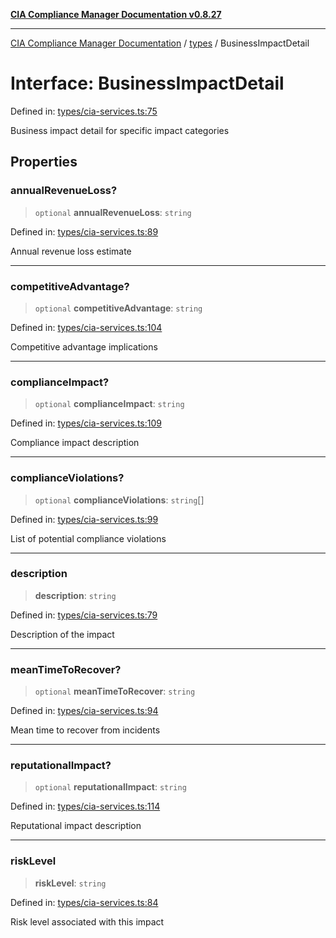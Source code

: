 [**CIA Compliance Manager Documentation v0.8.27**](../../README.md)

***

[CIA Compliance Manager Documentation](../../modules.md) / [types](../README.md) / BusinessImpactDetail

# Interface: BusinessImpactDetail

Defined in: [types/cia-services.ts:75](https://github.com/Hack23/cia-compliance-manager/blob/26bb73ca86d23be8656cdd29d12202323a449310/src/types/cia-services.ts#L75)

Business impact detail for specific impact categories

## Properties

### annualRevenueLoss?

> `optional` **annualRevenueLoss**: `string`

Defined in: [types/cia-services.ts:89](https://github.com/Hack23/cia-compliance-manager/blob/26bb73ca86d23be8656cdd29d12202323a449310/src/types/cia-services.ts#L89)

Annual revenue loss estimate

***

### competitiveAdvantage?

> `optional` **competitiveAdvantage**: `string`

Defined in: [types/cia-services.ts:104](https://github.com/Hack23/cia-compliance-manager/blob/26bb73ca86d23be8656cdd29d12202323a449310/src/types/cia-services.ts#L104)

Competitive advantage implications

***

### complianceImpact?

> `optional` **complianceImpact**: `string`

Defined in: [types/cia-services.ts:109](https://github.com/Hack23/cia-compliance-manager/blob/26bb73ca86d23be8656cdd29d12202323a449310/src/types/cia-services.ts#L109)

Compliance impact description

***

### complianceViolations?

> `optional` **complianceViolations**: `string`[]

Defined in: [types/cia-services.ts:99](https://github.com/Hack23/cia-compliance-manager/blob/26bb73ca86d23be8656cdd29d12202323a449310/src/types/cia-services.ts#L99)

List of potential compliance violations

***

### description

> **description**: `string`

Defined in: [types/cia-services.ts:79](https://github.com/Hack23/cia-compliance-manager/blob/26bb73ca86d23be8656cdd29d12202323a449310/src/types/cia-services.ts#L79)

Description of the impact

***

### meanTimeToRecover?

> `optional` **meanTimeToRecover**: `string`

Defined in: [types/cia-services.ts:94](https://github.com/Hack23/cia-compliance-manager/blob/26bb73ca86d23be8656cdd29d12202323a449310/src/types/cia-services.ts#L94)

Mean time to recover from incidents

***

### reputationalImpact?

> `optional` **reputationalImpact**: `string`

Defined in: [types/cia-services.ts:114](https://github.com/Hack23/cia-compliance-manager/blob/26bb73ca86d23be8656cdd29d12202323a449310/src/types/cia-services.ts#L114)

Reputational impact description

***

### riskLevel

> **riskLevel**: `string`

Defined in: [types/cia-services.ts:84](https://github.com/Hack23/cia-compliance-manager/blob/26bb73ca86d23be8656cdd29d12202323a449310/src/types/cia-services.ts#L84)

Risk level associated with this impact

